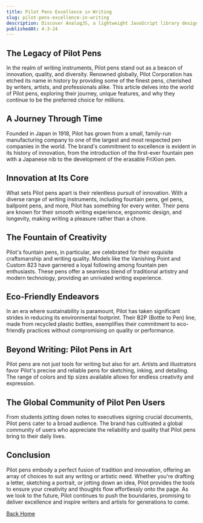 ```yaml
---
title: Pilot Pens Excellence in Writing
slug: pilot-pens-excellence-in-writing
description: Discover AnalogJS, a lightweight JavaScript library designed to enhance web development with its modular and efficient approach.
publishedAt: 4-3-24
---
```


## The Legacy of Pilot Pens

In the realm of writing instruments, Pilot pens stand out as a beacon of innovation, quality, and diversity. Renowned globally, Pilot Corporation has etched its name in history by providing some of the finest pens, cherished by writers, artists, and professionals alike. This article delves into the world of Pilot pens, exploring their journey, unique features, and why they continue to be the preferred choice for millions.

## A Journey Through Time

Founded in Japan in 1918, Pilot has grown from a small, family-run manufacturing company to one of the largest and most respected pen companies in the world. The brand's commitment to excellence is evident in its history of innovation, from the introduction of the first-ever fountain pen with a Japanese nib to the development of the erasable FriXion pen.

## Innovation at Its Core

What sets Pilot pens apart is their relentless pursuit of innovation. With a diverse range of writing instruments, including fountain pens, gel pens, ballpoint pens, and more, Pilot has something for every writer. Their pens are known for their smooth writing experience, ergonomic design, and longevity, making writing a pleasure rather than a chore.

## The Fountain of Creativity

Pilot's fountain pens, in particular, are celebrated for their exquisite craftsmanship and writing quality. Models like the Vanishing Point and Custom 823 have garnered a loyal following among fountain pen enthusiasts. These pens offer a seamless blend of traditional artistry and modern technology, providing an unrivaled writing experience.

## Eco-Friendly Endeavors

In an era where sustainability is paramount, Pilot has taken significant strides in reducing its environmental footprint. Their B2P (Bottle to Pen) line, made from recycled plastic bottles, exemplifies their commitment to eco-friendly practices without compromising on quality or performance.

## Beyond Writing: Pilot Pens in Art

Pilot pens are not just tools for writing but also for art. Artists and illustrators favor Pilot's precise and reliable pens for sketching, inking, and detailing. The range of colors and tip sizes available allows for endless creativity and expression.

## The Global Community of Pilot Pen Users

From students jotting down notes to executives signing crucial documents, Pilot pens cater to a broad audience. The brand has cultivated a global community of users who appreciate the reliability and quality that Pilot pens bring to their daily lives.

## Conclusion

Pilot pens embody a perfect fusion of tradition and innovation, offering an array of choices to suit any writing or artistic need. Whether you're drafting a letter, sketching a portrait, or jotting down an idea, Pilot provides the tools to ensure your creativity and thoughts flow effortlessly onto the page. As we look to the future, Pilot continues to push the boundaries, promising to deliver excellence and inspire writers and artists for generations to come.

[Back Home](./)